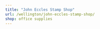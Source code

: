 ```yaml
---
title: "John Eccles Stamp Shop"
url: /wellington/john-eccles-stamp-shop/
shop: office supplies
---
```

